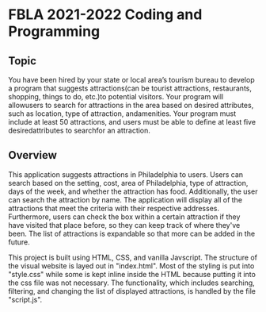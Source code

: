 # FBLA 2021-2022 Coding and Programming

## Topic

You have been hired by your state or local area’s tourism bureau to develop a program that suggests attractions(can be tourist attractions, restaurants, shopping, things to do, etc.)to potential visitors. Your program will allowusers to search for attractions in the area based on desired attributes, such as location, type of attraction, andamenities. Your program must include at least 50 attractions, and users must be able to define at least five desiredattributes to searchfor an attraction.

## Overview

This application suggests attractions in Philadelphia to users. Users can search based on the setting, cost, area of Philadelphia, type of attraction, days of the week, and whether the attraction has food. Additionally, the user can search the attraction by name. The application will display all of the attractions that meet the criteria with their respective addresses. Furthermore, users can check the box within a certain attraction if they have visited that place before, so they can keep track of where they've been. The list of attractions is expandable so that more can be added in the future.

This project is built using HTML, CSS, and vanilla Javscript. The structure of the visual website is layed out in "index.html". Most of the styling is put into "style.css" while some is kept inline inside the HTML because putting it into the css file was not necessary. The functionality, which includes searching, filtering, and changing the list of displayed attractions, is handled by the file "script.js".